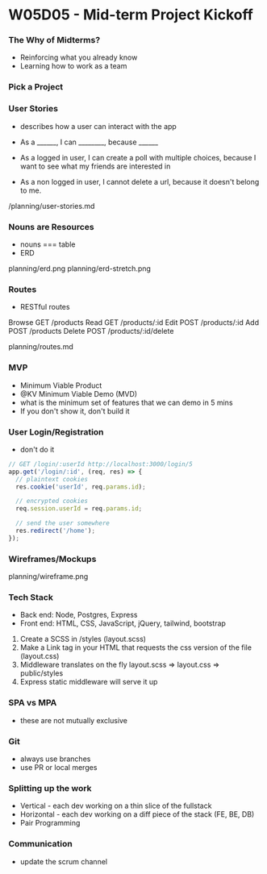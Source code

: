 # W05D05 - Mid-term Project Kickoff

### The Why of Midterms?
* Reinforcing what you already know
* Learning how to work as a team

### Pick a Project

### User Stories
* describes how a user can interact with the app
* As a ______, I can ________, because ______

* As a logged in user, I can create a poll with multiple choices, because I want to see what my friends are interested in
* As a non logged in user, I cannot delete a url, because it doesn't belong to me.

/planning/user-stories.md

### Nouns are Resources
* nouns === table
* ERD

planning/erd.png
planning/erd-stretch.png

### Routes
* RESTful routes

Browse  GET   /products
Read    GET   /products/:id
Edit    POST  /products/:id
Add     POST  /products
Delete  POST  /products/:id/delete

planning/routes.md

### MVP
* Minimum Viable Product
* @KV Minimum Viable Demo (MVD)
* what is the minimum set of features that we can demo in 5 mins
* If you don't show it, don't build it

### User Login/Registration
* don't do it

```js
// GET /login/:userId http://localhost:3000/login/5
app.get('/login/:id', (req, res) => {
  // plaintext cookies
  res.cookie('userId', req.params.id);

  // encrypted cookies
  req.session.userId = req.params.id;

  // send the user somewhere
  res.redirect('/home');
});
```

### Wireframes/Mockups

planning/wireframe.png

### Tech Stack
* Back end: Node, Postgres, Express
* Front end: HTML, CSS, JavaScript, jQuery, tailwind, bootstrap

1. Create a SCSS in /styles (layout.scss)
2. Make a Link tag in your HTML that requests the css version of the file (layout.css)
3. Middleware translates on the fly layout.scss => layout.css => public/styles
4. Express static middleware will serve it up

### SPA vs MPA
* these are not mutually exclusive

### Git
* always use branches
* use PR or local merges

### Splitting up the work
* Vertical - each dev working on a thin slice of the fullstack
* Horizontal - each dev working on a diff piece of the stack (FE, BE, DB)
* Pair Programming

### Communication
* update the scrum channel

